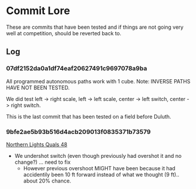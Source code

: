 # Commit Lore
These are commits that have been tested and if things are not going very well at competition, should be reverted back to.
## Log
### 07df2152da0a1df74eaf20627491c9697078a9ba
All programmed autonomous paths work with 1 cube. Note: INVERSE PATHS HAVE NOT BEEN TESTED.

We did test left -> right scale, left -> left scale, center -> left switch, center -> right switch.

This is the last commit that has been tested on a field before Duluth.

### 9bfe2ae5b93b516d4acb209013f0835371b73579
[Northern Lights Quals 48](https://www.thebluealliance.com/match/2018mndu2_qm48)
- We undershot switch (even though previously had overshot it and no change?) ... need to fix
  - However previous overshoot MIGHT have been because it had accidentily been 10 ft forward instead of what we thought (9 ft).. about 20% chance.
